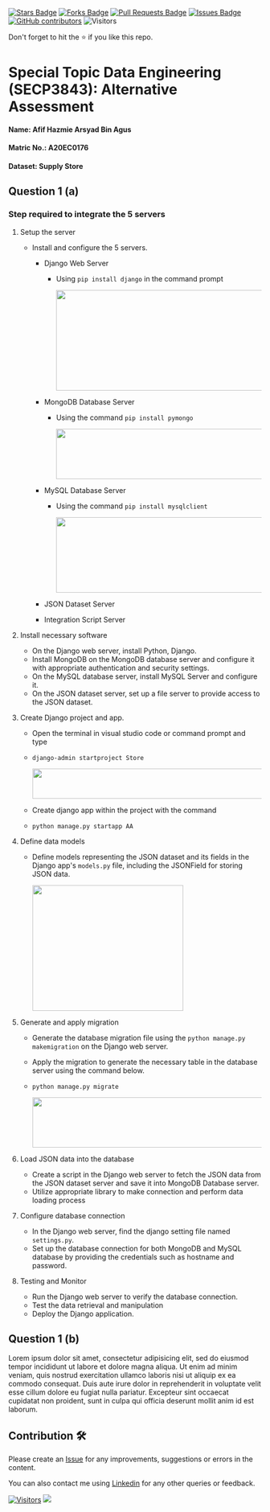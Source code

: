<a href="https://github.com/drshahizan/SECP3843/stargazers"><img src="https://img.shields.io/github/stars/drshahizan/SECP3843" alt="Stars Badge"/></a>
<a href="https://github.com/drshahizan/SECP3843/network/members"><img src="https://img.shields.io/github/forks/drshahizan/SECP3843" alt="Forks Badge"/></a>
<a href="https://github.com/drshahizan/SECP3843/pulls"><img src="https://img.shields.io/github/issues-pr/drshahizan/SECP3843" alt="Pull Requests Badge"/></a>
<a href="https://github.com/drshahizan/SECP3843/issues"><img src="https://img.shields.io/github/issues/drshahizan/SECP3843" alt="Issues Badge"/></a>
<a href="https://github.com/drshahizan/SECP3843/graphs/contributors"><img alt="GitHub contributors" src="https://img.shields.io/github/contributors/drshahizan/SECP3843?color=2b9348"></a>
![Visitors](https://api.visitorbadge.io/api/visitors?path=https%3A%2F%2Fgithub.com%2Fdrshahizan%2FSECP3843&labelColor=%23d9e3f0&countColor=%23697689&style=flat)


Don't forget to hit the :star: if you like this repo.

# Special Topic Data Engineering (SECP3843): Alternative Assessment

#### Name: Afif Hazmie Arsyad Bin Agus
#### Matric No.: A20EC0176
#### Dataset: Supply Store

## Question 1 (a)
### Step required to integrate the 5 servers
1. Setup the server
   - Install and configure the 5 servers.
     - Django Web Server
       - Using `pip install django` in the command prompt
         
          <img src="https://github.com/drshahizan/SECP3843/blob/main/submission/AfifHazmie/question1/files/images/AA1.jpg" style="width: 700px; height: 200px;">
       
     - MongoDB Database Server
       - Using the command `pip install pymongo`
         
         <img src="https://github.com/drshahizan/SECP3843/blob/main/submission/AfifHazmie/question1/files/images/AA3.jpg" style="width: 700px; height: 100px;">
         
     - MySQL Database Server
       - Using the command `pip install mysqlclient`
         
         <img src="https://github.com/drshahizan/SECP3843/blob/main/submission/AfifHazmie/question1/files/images/AA2.jpg" style="width: 550px; height: 150px;">
         
     - JSON Dataset Server
     - Integration Script Server
       
2. Install necessary software
   - On the Django web server, install Python, Django.
   - Install MongoDB on the MongoDB database server and configure it with appropriate authentication and security settings.
   - On the MySQL database server, install MySQL Server and configure it.
   - On the JSON dataset server, set up a file server to provide access to the JSON dataset.
     
3. Create Django project and app.
   - Open the terminal in visual studio code or command prompt and type
   - `django-admin startproject Store`
     
     <img src="https://github.com/drshahizan/SECP3843/blob/main/submission/AfifHazmie/question1/files/images/AA4.jpg" style="width: 600px; height: 60px;">
     
   - Create django app within the project with the command
   - `python manage.py startapp AA`
  
4. Define data models
   - Define models representing the JSON dataset and its fields in the Django app's `models.py` file, including the JSONField for storing JSON data.
     
     <img src="https://github.com/drshahizan/SECP3843/blob/main/submission/AfifHazmie/question1/files/images/AA5.jpg" style="width: 300px; height: 250px;">
     
5. Generate and apply migration
   - Generate the database migration file using the `python manage.py makemigration` on the Django web server.
   - Apply the migration to generate the necessary table in the database server using the command below.
   - `python manage.py migrate`

      <img src="https://github.com/drshahizan/SECP3843/blob/main/submission/AfifHazmie/question1/files/images/AA6.jpg" style="width: 700px; height: 100px;">
   
6. Load JSON data into the database
   - Create a script in the Django web server to fetch the JSON data from the JSON dataset server and save it into MongoDB Database server.
   - Utilize appropriate library to make connection and perform data loading process
     
7. Configure database connection
   - In the Django web server, find the django setting file named `settings.py`.
   - Set up the database connection for both MongoDB and MySQL database by providing the credentials such as hostname and password.
     
8. Testing and Monitor
   - Run the Django web server to verify the database connection.
   - Test the data retrieval and manipulation
   - Deploy the Django application.

## Question 1 (b)
Lorem ipsum dolor sit amet, consectetur adipisicing elit, sed do eiusmod tempor incididunt ut labore et dolore magna aliqua. Ut enim ad minim veniam, quis nostrud exercitation ullamco laboris nisi ut aliquip ex ea commodo consequat. Duis aute irure dolor in reprehenderit in voluptate velit esse cillum dolore eu fugiat nulla pariatur. Excepteur sint occaecat cupidatat non proident, sunt in culpa qui officia deserunt mollit anim id est laborum.





## Contribution 🛠️
Please create an [Issue](https://github.com/drshahizan/special-topic-data-engineering/issues) for any improvements, suggestions or errors in the content.

You can also contact me using [Linkedin](https://www.linkedin.com/in/drshahizan/) for any other queries or feedback.

[![Visitors](https://api.visitorbadge.io/api/visitors?path=https%3A%2F%2Fgithub.com%2Fdrshahizan&labelColor=%23697689&countColor=%23555555&style=plastic)](https://visitorbadge.io/status?path=https%3A%2F%2Fgithub.com%2Fdrshahizan)
![](https://hit.yhype.me/github/profile?user_id=81284918)


